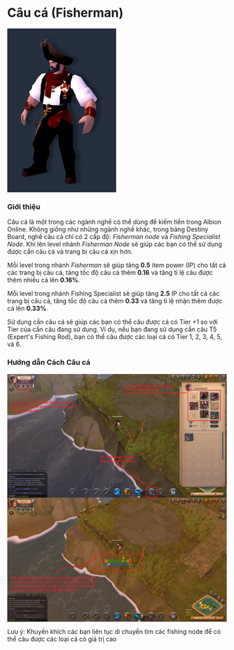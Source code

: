 # Câu cá (Fisherman)

<img src="../../images/gameplay/fishing/fisherman.jpg" align="center" width="250">

### Giới thiệu

Câu cá là một trong các ngành nghề có thể dùng để kiếm tiền trong Albion Online. Không giống như những ngành nghề khác, trong bảng Destiny Board, nghề câu cá chỉ có 2 cấp độ: *Fisherman node* và *Fishing Specialist Node*. Khi lên level nhánh *Fisherman Node* sẽ giúp các bạn có thể sử dụng được cần câu cá và trang bị câu cá xịn hơn.

Mỗi level trong nhánh *Fisherman* sẽ giúp tăng **0.5** item power (IP) cho tất cả các trang bị câu cá, tăng tốc độ câu cá thêm **0.16** và tăng tỉ lệ câu được thêm nhiều cá lên **0.16%**.

Mỗi level trong nhánh Fishing Specialist sẽ giúp tăng **2.5** IP cho tất cả các trang bị câu cá, tăng tốc độ câu cá thêm **0.33** và tăng tỉ lệ nhận thêm được cá lên **0.33%**.

Sử dụng cần câu cá sẽ giúp các bạn có thể câu được cá có Tier +1 so với Tier của cần câu đang sử dụng. Ví dụ, nếu bạn đang sử dụng cần câu T5 (Expert's Fishing Rod), bạn có thể câu được các loại cá có Tier 1, 2, 3, 4, 5, và 6.

### Hướng dẫn Cách Câu cá

<img src="../../images/gameplay/fishing/gear-requirement.png" align="center">

<img src="../../images/gameplay/fishing/strategy.png" align="center">

Lưu ý: Khuyến khích các bạn liên tục di chuyển tìm các fishing node để có thể câu được các loại cá có giá trị cao